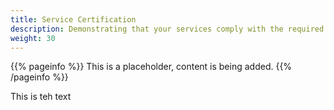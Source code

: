```yaml
---
title: Service Certification
description: Demonstrating that your services comply with the required official certifications.
weight: 30
---
```


{{% pageinfo %}}
This is a placeholder, content is being added.
{{% /pageinfo %}}

This is teh text

